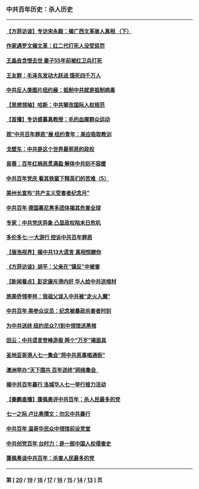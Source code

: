 ### 中共百年历史：杀人历史
---
#### [【方菲访谈】专访宋永毅：揭广西文革骇人真相 （下）](../../pages/nf1176106/n13209074.md?09120430) 
#### [作家遇罗文揭文革：红二代打死人没受惩罚](../../pages/nf1176106/n13205254.md?09120430) 
#### [王晶垚含恨去世 妻子55年前被红卫兵打死](../../pages/nf1176106/n13203590.md?09120430) 
#### [王友群：毛泽东发动大跃进 饿死四千万人](../../pages/nf1176106/n13177158.md?09120430) 
#### [中共反人类图片纽约展：抵制中共就是抵制病毒](../../pages/nf1176106/n13115371.md?09120430) 
#### [【思想领袖】哈斯：中共窜改国际人权规范](../../pages/nf1176106/n13053647.md?09120430) 
#### [【首播】专访盛慕真教授：毛的血腥群众运动](../../pages/nf1176106/n13091782.md?09120430) 
#### [观“中共百年罪恶”展 纽约青年：美应吸取教训](../../pages/nf1176106/n13085246.md?09120430) 
#### [戈壁东：中共是这个世界最邪恶的政权](../../pages/nf1176106/n13085641.md?09120430) 
#### [易蓉：百年红祸恶贯满盈 解体中共刻不容缓](../../pages/nf1176106/n13084455.md?09120430) 
#### [中共百年党庆 看其铁窗下精英们的苦难（5）](../../pages/nf1176106/n13076766.md?09120430) 
#### [美州长宣布“共产主义受害者纪念月”](../../pages/nf1176106/n13074024.md?09120430) 
#### [中共百年 德国慕尼黑多团体揭其危害全球](../../pages/nf1176106/n13068873.md?09120430) 
#### [专家：中共党庆异象 凸显政权陷末日危机](../../pages/nf1176106/n13067084.md?09120430) 
#### [多伦多七·一大游行 控诉中共百年罪恶](../../pages/nf1176106/n13062043.md?09120430) 
#### [【唐浩视界】揭中共13大谎言 真相惊醒你](../../pages/nf1176106/n13065208.md?09120430) 
#### [《方菲访谈》胡平：父亲在“镇反”中被害](../../pages/nf1176106/n13064114.md?09120430) 
#### [【新闻看点】彭定康斥港内奸 华人给中共送棺材](../../pages/nf1176106/n13064230.md?09120430) 
#### [旅美侨领李林：我祖父误入中共被“走火入魔”](../../pages/nf1176106/n13062777.md?09120430) 
#### [中共百年 美参众议员：纪念被暴政杀害者时刻](../../pages/nf1176106/n13063735.md?09120430) 
#### [为中共送终 纽约民众7.1到中领馆送黑棺](../../pages/nf1176106/n13062573.md?09120430) 
#### [田云：中共谎言登峰造极 两个“万岁”揭面具](../../pages/nf1176106/n13062013.md?09120430) 
#### [圣地亚哥港人七一集会“将中共恶事唱通街”](../../pages/nf1176106/n13062681.md?09120430) 
#### [澳洲举办“天下围共 百年送终”网络集会  ](../../pages/nf1176106/n13054366.md?09120430) 
#### [揭中共百年暴行 洛城华人七一举行接力活动](../../pages/nf1176106/n13061979.md?09120430) 
#### [【秦鹏直播】蓬佩奥评中共百年：杀人民最多的党](../../pages/nf1176106/n13061736.md?09120430) 
#### [七一之际 卢比奥撰文：勿忘中共暴行](../../pages/nf1176106/n13061044.md?09120430) 
#### [中共百年 温哥华民众中领馆前设灵堂](../../pages/nf1176106/n13061399.md?09120430) 
#### [中共创党百年 台时力：是一部中国人权侵害史](../../pages/nf1176106/n13060687.md?09120430) 
#### [蓬佩奥谈中共百年：杀害人民最多的党](../../pages/nf1176106/n13061271.md?09120430) 

---
#### 第 [ [20](./20.md?09120430) / [19](./19.md?09120430) / [18](./18.md?09120430) / [17](./17.md?09120430) / [16](./16.md?09120430) / [15](./15.md?09120430) / [14](./14.md?09120430) / [13](./13.md?09120430) ] 页
